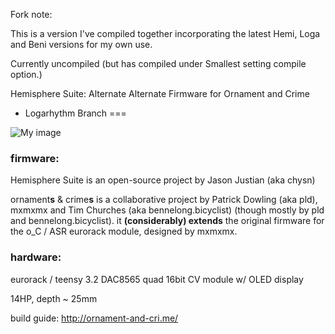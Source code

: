Fork note:

This is a version I've compiled together incorporating the latest Hemi, Loga and Beni versions for my own use. 

Currently uncompiled (but has compiled under Smallest setting compile option.)



Hemisphere Suite: Alternate Alternate Firmware for Ornament and Crime
 - Logarhythm Branch
===

![My image](https://farm1.staticflickr.com/676/20090774694_b56e557693_b.jpg)


### firmware:

Hemisphere Suite is an open-source project by Jason Justian (aka chysn)

ornament**s** & crime**s** is a collaborative project by Patrick Dowling (aka pld), mxmxmx and Tim Churches (aka bennelong.bicyclist) (though mostly by pld and bennelong.bicyclist). it **(considerably) extends** the original firmware for the o_C / ASR eurorack module, designed by mxmxmx.

### hardware:

eurorack / teensy 3.2 DAC8565 quad 16bit CV module w/ OLED display

14HP, depth ~ 25mm

build guide: http://ornament-and-cri.me/

